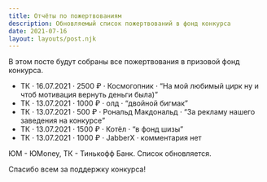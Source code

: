 ```yaml
---
title: Отчёты по пожертвованиям
description: Обновляемый список пожертвований в фонд конкурса
date: 2021-07-16
layout: layouts/post.njk
---
```


В этом посте будут собраны все пожертвования в призовой фонд конкурса.

* ТК · 16.07.2021 · 2500 ₽ · Космогопник · <q>На мой любимый цирк ну и чтоб мотивация вернуть деньги была)</q>
* ТК · 13.07.2021 · 1000 ₽ · олд · <q>двойной бигмак</q>
* ТК · 13.07.2021 · 500 ₽ · Рональд Макдональд · <q>За рекламу нашего заведения на конкурсе</q>
* ТК · 13.07.2021 · 1500 ₽ · Котёл · <q>в фонд шизы</q>
* ТК · 13.07.2021 · 1000 ₽ · JabberX · комментария нет

ЮМ - ЮMoney, ТК - Тинькофф Банк. Список обновляется.

Спасибо всем за поддержку конкурса!
